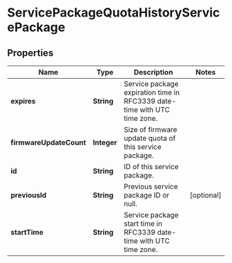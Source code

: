 
# ServicePackageQuotaHistoryServicePackage

## Properties
Name | Type | Description | Notes
------------ | ------------- | ------------- | -------------
**expires** | **String** | Service package expiration time in RFC3339 date-time with UTC time zone. | 
**firmwareUpdateCount** | **Integer** | Size of firmware update quota of this service package. | 
**id** | **String** | ID of this service package. | 
**previousId** | **String** | Previous service package ID or null. |  [optional]
**startTime** | **String** | Service package start time in RFC3339 date-time with UTC time zone. | 



